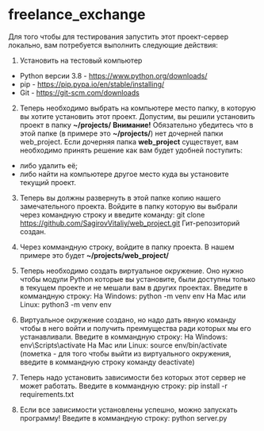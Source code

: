 # freelance_exchange

Для того чтобы для тестирования запустить этот проект-сервер локально, вам
потребуется выполнить следующие действия:

1. Установить на тестовый компьютер
- Python версии 3.8 - https://www.python.org/downloads/
- pip - https://pip.pypa.io/en/stable/installing/
- Git - https://git-scm.com/downloads

2. Теперь необходимо выбрать на компьютере место папку, в которую вы хотите
установить этот проект. Допустим, вы решили установить проект в папку
**~/projects/**
**Внимание!** Обязательно убедитесь что в этой папке (в примере это
**~/projects/**) нет дочерней папки web_project. Если дочерняя папка
**web_project** существует, вам необходимо
принять решение как вам будет удобней поступить:
- либо удалить её;
- либо найти на компьютере другое место куда вы установите текущий проект.

3. Теперь вы должны развернуть в этой папке копию нашего замечательного проекта.
Войдите в папку которую вы выбрали через командную строку и введите команду:
git clone https://github.com/SagirovVitaliy/web_project.git
Гит-репозиторий создан.

4. Через коммандную строку, войдите в папку проекта. В нашем примере это будет
**~/projects/web_project/**

5. Теперь необходимо создать виртуальное окружение. Оно нужно чтобы модули
Python которые вы установите, были доступны только в текущем проекте и не мешали
вам в других проектах.
Введите в коммандную
строку:
На Windows:
python -m venv env
На Mac или Linux:
python3 -m venv env

6. Виртуальное окружение создано, но надо дать явную команду чтобы в него войти
и получить преимущества ради которых мы его устанавливали.
Введите в коммандную строку:
На Windows:
env\\Scripts\\activate
На Mac или Linux:
source env/bin/activate
(пометка - для того чтобы выйти из виртуального окружения, введите в коммандную
строку команду deactivate)

7. Теперь надо установить зависимости без которых этот сервер не может работать.
Введите в коммандную строку:
pip install -r requirements.txt

8. Если все зависимости установлены успешно, можно запускать программу!
Введите в коммандную строку:
python server.py
